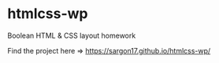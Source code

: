 # htmlcss-wp
 Boolean HTML & CSS layout homework

Find the project here => https://sargon17.github.io/htmlcss-wp/
